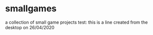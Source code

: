 # smallgames
a collection of small game projects
test: this is a line created from the desktop on 26/04/2020

